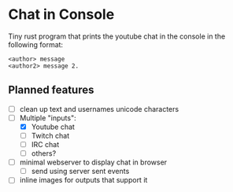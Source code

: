 # Chat in Console

Tiny rust program that prints the youtube chat in the console in the following format:

```
<author> message
<author2> message 2.
```


## Planned features
- [ ] clean up text and usernames unicode characters
- [ ] Multiple "inputs":
    - [x] Youtube chat
    - [ ] Twitch chat
    - [ ] IRC chat
    - [ ] others?
- [ ] minimal webserver to display chat in browser
    - [ ] send using server sent events
- [ ] inline images for outputs that support it
